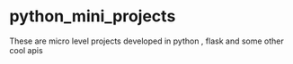 # python_mini_projects
These are micro level projects developed in python , flask and some other cool apis
